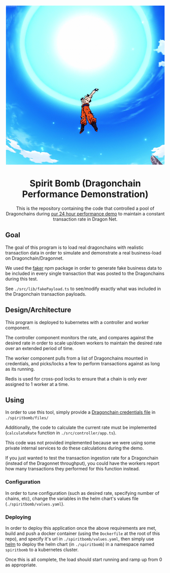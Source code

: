 <div align="center">

![spiritbomb](/spiritbomb.gif)

# Spirit Bomb (Dragonchain Performance Demonstration)

This is the repository containing the code that controlled a pool of Dragonchains during [our 24 hour performance demo](https://www.youtube.com/watch?v=8poOdvAIIWA) to maintain a constant transaction rate in Dragon Net.

</div>

## Goal

The goal of this program is to load real dragonchains with realistic transaction data in order to simulate and demonstrate a real business-load on Dragonchain/Dragonnet.

We used the [faker](https://www.npmjs.com/package/faker) npm package in order to generate fake business data to be included in every single transaction that was posted to the Dragonchains during this test.

See `./src/lib/fakePayload.ts` to see/modify exactly what was included in the Dragonchain transaction payloads.

## Design/Architecture

This program is deployed to kubernetes with a controller and worker component.

The controller component monitors the rate, and compares against the desired rate in order to scale up/down workers to maintain the desired rate over an extended period of time.

The worker component pulls from a list of Dragonchains mounted in credentials, and picks/locks a few to perform transactions against as long as its running.

Redis is used for cross-pod locks to ensure that a chain is only ever assigned to 1 worker at a time.

## Using

In order to use this tool, simply provide a [Dragonchain credentials file](https://python-sdk-docs.dragonchain.com/latest/configuration.html#id1) in `./spiritbomb/files/`

Additionally, the code to calculate the current rate must be implemented (`calculateRate` function in `./src/controller/app.ts`).

This code was not provided implemented because we were using some private internal services to do these calculations during the demo.

If you just wanted to test the transaction ingestion rate for a Dragonchain (instead of the Dragonnet throughput), you could have the workers report how many transactions they performed for this function instead.

### Configuration

In order to tune configuration (such as desired rate, specifying number of chains, etc), change the variables in the helm chart's values file (`./spiritbomb/values.yaml`).

### Deploying

In order to deploy this application once the above requirements are met, build and push a docker container (using the `Dockerfile` at the root of this repo), and specify it's url in `./spiritbomb/values.yaml`, then simply use [helm](https://helm.sh/) to deploy the helm chart (in `./spiritbomb`) in a namespace named `spiritbomb` to a kubernetes cluster.

Once this is all complete, the load should start running and ramp up from 0 as appropriate.
